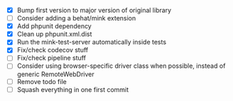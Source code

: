 - [x] Bump first version to major version of original library
- [ ] Consider adding a behat/mink extension
- [x] Add phpunit dependency
- [x] Clean up phpunit.xml.dist
- [x] Run the mink-test-server automatically inside tests
- [x] Fix/check codecov stuff
- [ ] Fix/check pipeline stuff
- [ ] Consider using browser-specific driver class when possible, instead of generic RemoteWebDriver
- [ ] Remove todo file
- [ ] Squash everything in one first commit
